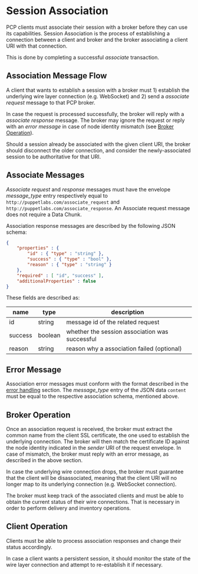 Session Association
===

PCP clients must associate their session with a broker before they can use
its capabilities. Session Association is the process of establishing a connection
between a client and broker and the broker associating a client URI with that connection.

This is done by completing a successful _associate_ transaction.

Association Message Flow
---

A client that wants to establish a session with a broker must 1) establish the
underlying wire layer connection (e.g. WebSocket) and 2) send a *associate request*
message to that PCP broker.

In case the request is processed successfully, the broker will reply with a
*associate response* message. The broker may ignore the request or reply with an
*error message* in case of node identity mismatch (see
[Broker Operation](#broker-operation)).

Should a session already be associated with the given client URI, the broker
should disconnect the older connection, and consider the newly-associated
session to be authoritative for that URI.

Associate Messages
---

*Associate request* and *response* messages must have the envelope *message_type*
entry respectively equal to `http://puppetlabs.com/associate_request` and
`http://puppetlabs.com/associate_response`. An Associate request message does not
require a Data Chunk.

Association response messages are described by the following JSON schema:

```json
{
    "properties" : {
        "id" : { "type" : "string" },
        "success" : { "type" : "bool" },
        "reason" : { "type" : "string" }
    },
    "required" : [ "id", "success" ],
    "additionalProperties" : false
}
```
These fields are described as:
          
| name | type | description
|------|------|------------
| id | string | message id of the related request
| success | boolean | whether the session association was successful
| reason | string | reason why a association failed (optional)

Error Message
---

Association error messages must conform with the format described in the
[error handling][2] section. The *message_type* entry of the JSON data `content`
must be equal to the respective association schema, mentioned above.

Broker Operation
---

Once an association request is received, the broker must extract the common name
from the client SSL certificate, the one used to establish the underlying connection.
The broker will then match the certificate ID against the node identity indicated in
the *sender* URI of the request envelope. In case of mismatch, the broker must
reply with an error message, as described in the above section.

In case the underlying wire connection drops, the broker must guarantee that the
client will be disassociated, meaning that the client URI will no longer map to
its underlying connection (e.g. WebSocket connection).

The broker must keep track of the associated clients and must be
able to obtain the current status of their wire connections. That is necessary
in order to perform delivery and inventory operations.

Client Operation
---

Clients must be able to process association responses and change their status
accordingly.

In case a client wants a persistent session, it should monitor the
state of the wire layer connection and attempt to re-establish it if necessary.

[1]: uri.md
[2]: error_handling.md

